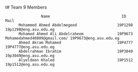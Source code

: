 t# Team 9 Members

                    Name                                ID                           Mail
          Mohammed Ahmed Abdelmegeed                  19P1298                19p1298@eng.asu.edu.eg
          Mohamed Ahmed Ali Abdelraheem               19P9673                Mohamedahmed40809@gmail.com/ 19P9673@eng.asu.edu.eg
          Ahmed Akram Mohamed                         19P4777                19P4777@eng.asu.edu.eg
          Abdelrahman Ibrahim                         19P3049                19p3049@eng.asu.edu.eg
          Alyeldeen Khaled                            19P1512                19p1512@eng.asu.edu.eg
